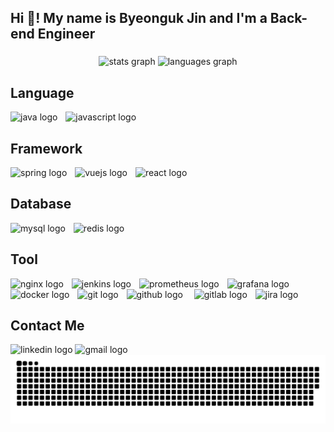 <h2 align="left">Hi 👋! My name is Byeonguk Jin and I'm a Back-end Engineer</h2>

###

<div align="center">
  <img src="https://github-readme-stats.vercel.app/api?username=cutepassions&hide_title=false&hide_rank=false&show_icons=true&include_all_commits=true&count_private=true&disable_animations=false&theme=dracula&locale=en&hide_border=false" height="150" alt="stats graph"  />
  <img src="https://github-readme-stats.vercel.app/api/top-langs?username=cutepassions&locale=en&hide_title=false&layout=compact&card_width=320&langs_count=5&theme=dracula&hide_border=false" height="150" alt="languages graph"  />
</div>

## Language
<div>
  <img src="https://skillicons.dev/icons?i=java" height="30" alt="java logo"  />
  <img width="5" />
  <img src="https://skillicons.dev/icons?i=js" height="30" alt="javascript logo"  />
</div>

## Framework
<div>
  <img src="https://skillicons.dev/icons?i=spring" height="30" alt="spring logo"  />
  <img width="5" />
  <img src="https://skillicons.dev/icons?i=vue" height="30" alt="vuejs logo"  />
  <img width="5" />
  <img src="https://skillicons.dev/icons?i=react" height="30" alt="react logo"  />
</div>

## Database
<div>
  <img src="https://skillicons.dev/icons?i=mysql" height="30" alt="mysql logo"  />
  <img width="5" />
  <img src="https://skillicons.dev/icons?i=redis" height="30" alt="redis logo"  />
</div>

## Tool
<div>
  <img src="https://skillicons.dev/icons?i=nginx" height="30" alt="nginx logo"  />
  <img width="5" />
  <img src="https://skillicons.dev/icons?i=jenkins" height="30" alt="jenkins logo"  />
  <img width="5" />
  <img src="https://skillicons.dev/icons?i=prometheus" height="30" alt="prometheus logo"  />
  <img width="5" />
  <img src="https://skillicons.dev/icons?i=grafana" height="30" alt="grafana logo"  />
  <img width="5" />
  <img src="https://skillicons.dev/icons?i=docker" height="30" alt="docker logo"  />
  <img width="5" />
  <img src="https://skillicons.dev/icons?i=git" height="30" alt="git logo"  />
  <img width="5" />
  <img src="https://skillicons.dev/icons?i=github" height="30" alt="github logo"  />
  <img width="10" />
  <img src="https://skillicons.dev/icons?i=gitlab" height="30" alt="gitlab logo"  />
  <img width="5" />
  <img src="https://cdn.jsdelivr.net/gh/devicons/devicon/icons/jira/jira-original.svg" height="30" alt="jira logo"  />
</div>

## Contact Me

<div align="left">
  <img src="https://img.shields.io/static/v1?message=LinkedIn&logo=linkedin&label=&color=0077B5&logoColor=white&labelColor=&style=for-the-badge" height="35" alt="linkedin logo"  />
  <img src="https://img.shields.io/static/v1?message=Gmail&logo=gmail&label=&color=D14836&logoColor=white&labelColor=&style=for-the-badge" height="35" alt="gmail logo"  />
</div>


<img src="https://raw.githubusercontent.com/cutepassions/cutepassions/output/snake.svg" alt="Snake animation" />



<!--
![header](https://capsule-render.vercel.app/api?type=transparent&height=100&text=Back-end%20Engineer%20진병욱&section=header&reversal=false&strokeWidth=0&descSize=20)
[![Hits](https://hits.seeyoufarm.com/api/count/incr/badge.svg?url=https%3A%2F%2Fgithub.com%2Fcutepassions&count_bg=%23000000&title_bg=%23555555&icon=github.svg&icon_color=%23E7E7E7&title=hits&edge_flat=false)](https://hits.seeyoufarm.com)

## Projects

## 안녕하세요! Beck-end Engineer 진병욱입니다! 👋
새로운 기술을 접하는 것에 망설임이 없고, 부족한 것이 있다면 항상 배우고자 하는 열정을 가지고 있습니다!

![java](https://www.codenary.co.kr/widget/github-techstack/api?name=java) ![springboot](https://www.codenary.co.kr/widget/github-techstack/api?name=springboot) ![mysql](https://www.codenary.co.kr/widget/github-techstack/api?name=mysql) ![javascript](https://www.codenary.co.kr/widget/github-techstack/api?name=javascript) ![reactjs](https://www.codenary.co.kr/widget/github-techstack/api?name=reactjs) 

[![Velog's GitHub stats](https://velog-readme-stats.vercel.app/api/badge?name=cutepassions)](https://velog.io/@cutepassions)

[![Velog's GitHub stats](https://velog-readme-stats.vercel.app/api/list?name=cutepassions)](https://velog.io/@cutepassions) 

<a href="https://github.com/devxb/gitanimals">
  <img
    src="https://render.gitanimals.org/lines/cutepassions?pet-id=651784330148052334"
    width="600"
    height="120"
  />
</a>





  

<!--
<img align="center" src="https://github-readme-stats.vercel.app/api?username=cutepassions&show_icons=true&locale=en" alt="cutepassions" /> 

<img align="center" src="https://github-readme-streak-stats.herokuapp.com/?user=cutepassions&" alt="cutepassions" />

[![Github](https://www.codenary.co.kr/widget/github/api?username=진병욱)](https://www.codenary.co.kr/user-profile/detail/진병욱?github_ride=true&utm_source=github)

-->

<!--
**cutepassions/cutepassions** is a ✨ _special_ ✨ repository because its `README.md` (this file) appears on your GitHub profile.

Here are some ideas to get you started:

- 🔭 I’m currently working on ...
- 🌱 I’m currently learning ...
- 👯 I’m looking to collaborate on ...
- 🤔 I’m looking for help with ...
- 💬 Ask me about ...
- 📫 How to reach me: ...
- 😄 Pronouns: ...
- ⚡ Fun fact: ...
-->
